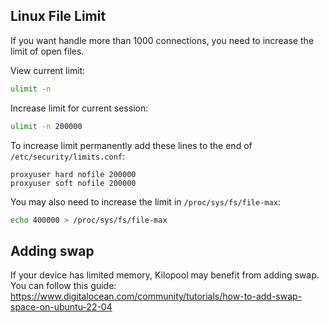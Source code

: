 ## Linux File Limit
If you want handle more than 1000 connections, you need to increase the limit of open files.

View current limit:
```bash
ulimit -n
```

Increase limit for current session:
```bash
ulimit -n 200000
```

To increase limit permanently add these lines to the end of `/etc/security/limits.conf`:
```
proxyuser hard nofile 200000
proxyuser soft nofile 200000
```

You may also need to increase the limit in `/proc/sys/fs/file-max`:
```bash
echo 400000 > /proc/sys/fs/file-max
```

## Adding swap
If your device has limited memory, Kilopool may benefit from adding swap.
You can follow this guide: https://www.digitalocean.com/community/tutorials/how-to-add-swap-space-on-ubuntu-22-04